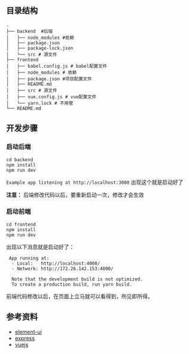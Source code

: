 ## 目录结构
```
.
├── backend  #后端
│   ├── node_modules #依赖
│   ├── package.json 
│   ├── package-lock.json
│   └── src # 源文件
├── frontend
│   ├── babel.config.js # babel配置文件
│   ├── node_modules # 依赖
│   ├── package.json #项目配置文件
│   ├── README.md 
│   ├── src # 源文件
│   ├── vue.config.js # vue配置文件
│   └── yarn.lock # 不用管
└── README.md

```

## 开发步骤
### 启动后端
```
cd backend
npm install
npm run dev
```
`Example app listening at http://localhost:3000` 出现这个就是启动好了

**注意：** 后端修改代码以后，要重新启动一次，修改才会生效

### 启动前端
```
cd frontend
npm install
npm run dev
```
出现以下消息就是启动好了：
```
 App running at:
  - Local:   http://localhost:4000/ 
  - Network: http://172.26.142.153:4000/

  Note that the development build is not optimized.
  To create a production build, run yarn build.
```
前端代码修改以后，在页面上立马就可以看得到，所见即所得。

## 参考资料
- [element-ui](https://element.eleme.io/#/zh-CN/component/installation)
- [express](https://expressjs.com/en/starter/hello-world.html)
- [vuejs](https://cn.vuejs.org/v2/guide/)
